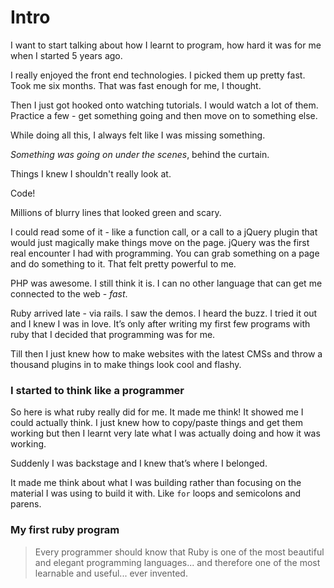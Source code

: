 
# Intro

I want to start talking about how I learnt to program, how hard it was for me when I started 5 years ago.

I really enjoyed the front end technologies. I picked them up pretty fast. Took me six months. That was fast enough for me, I thought.

Then I just got hooked onto watching tutorials. I would watch a lot of them. Practice a few - get something going and then move on to something else.

While doing all this, I always felt like I was missing something. 

_Something was going on under the scenes_, behind the curtain. 

Things I knew I shouldn't really look at. 

Code!

Millions of blurry lines that looked green and scary. 

I could read some of it - like a function call, or a call to a jQuery plugin that would just magically make things move on the page. jQuery was the first real encounter I had with programming. You can grab something on a page and do something to it. That felt pretty powerful to me.

PHP was awesome. I still think it is. I can no other language that can get me connected to the web - _fast_.

Ruby arrived late - via rails. I saw the demos. I heard the buzz. I tried it out and I knew I was in love. It’s only after writing my first few programs with ruby that I decided that programming was for me.

Till then I just knew how to make websites with the latest CMSs and throw a thousand plugins in to make things look cool and flashy.

### I started to think like a programmer

So here is what ruby really did for me. It made me think! It showed me I could actually think. I just knew how to copy/paste things and get them working but then I learnt very late what I was actually doing and how it was working. 

Suddenly I was backstage and I knew that’s where I belonged. 

It made me think about what I was building rather than focusing on the material I was using to build it with. Like `for` loops and  semicolons and parens.





### My first ruby program



> Every programmer should know that Ruby is one of the most beautiful and elegant programming languages... 
  and therefore one of the most learnable and useful... ever invented.